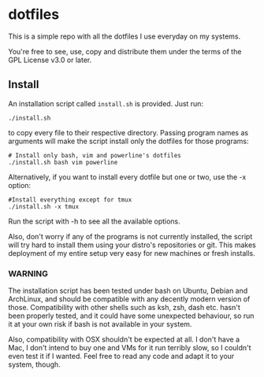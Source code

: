 # dotfiles

This is a simple repo with all the dotfiles I use everyday on my systems.

You're free to see, use, copy and distribute them under the terms of the GPL License v3.0 or later.


## Install
An installation script called `install.sh` is provided. Just run:
```
./install.sh
```
to copy every file to their respective directory. Passing program names as arguments will make the script install only the dotfiles for those programs:
```
# Install only bash, vim and powerline's dotfiles
./install.sh bash vim powerline
```
Alternatively, if you want to install every dotfile but one or two, use the -x option:
```
#Install everything except for tmux
./install.sh -x tmux
```
Run the script with -h to see all the available options.

Also, don't worry if any of the programs is not currently installed, the script will try hard to install them using your distro's repositories or git. This makes deployment of my entire setup very easy for new machines or fresh installs.

### WARNING
The installation script has been tested under bash on Ubuntu, Debian and ArchLinux,  and should be compatible with any decently modern version of those. Compatibility with other shells such as ksh, zsh, dash etc. hasn't been properly tested, and it could have some unexpected behaviour, so run it at your own risk if bash is not available in your system.

Also, compatibility with OSX shouldn't be expected at all. I don't have a Mac, I don't intend to buy one and VMs for it run terribly slow, so I couldn't even test it if I wanted. Feel free to read any code and adapt it to your system, though.
